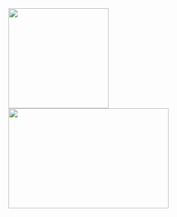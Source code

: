 <a href="https://github.com/anuraghazra/github-readme-stats">
  <img height=200 align="center" src="https://github-readme-stats.vercel.app/api?username=rodrigopiccelli&card_width=320&show=prs_merged,prs_merged_percentage&hide=contribs&show_icons=true&theme=vision-friendly-dark" />
</a>
<a href="https://github.com/anuraghazra/convoychat">
  <img height=200 width=320 align="center" src="https://github-readme-stats.vercel.app/api/top-langs?username=rodrigopiccelli&card_width=320&layout=compact&langs_count=8&theme=vision-friendly-dark" />
</a>
